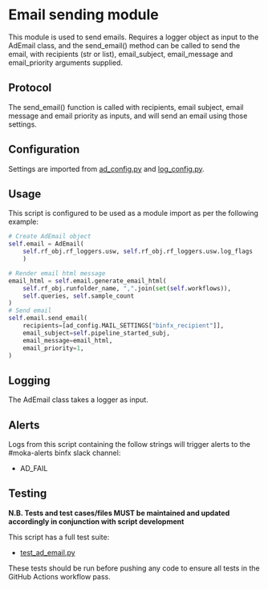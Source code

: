 # Email sending module

This module is used to send emails. Requires a logger object as input to the AdEmail class, and the send_email() method can be called to send the email, with recipients (str or list), email_subject, email_message and email_priority arguments supplied.

## Protocol

The send_email() function is called with recipients, email subject, email message and email priority as inputs, and will send an email using those settings.

## Configuration

Settings are imported from [ad_config.py](../config/ad_config.py) and [log_config.py](../ad_logger/log_config.py).

## Usage

This script is configured to be used as a module import as per the following example:

```python
# Create AdEmail object
self.email = AdEmail(
    self.rf_obj.rf_loggers.usw, self.rf_obj.rf_loggers.usw.log_flags
    )

# Render email html message
email_html = self.email.generate_email_html(
    self.rf_obj.runfolder_name, ",".join(set(self.workflows)),
    self.queries, self.sample_count
)
# Send email
self.email.send_email(
    recipients=[ad_config.MAIL_SETTINGS["binfx_recipient"]],
    email_subject=self.pipeline_started_subj,
    email_message=email_html,
    email_priority=1,
)
```

## Logging

The AdEmail class takes a logger as input.

## Alerts

Logs from this script containing the follow strings will trigger alerts to the #moka-alerts binfx slack channel:

* AD_FAIL

## Testing

**N.B. Tests and test cases/files MUST be maintained and updated accordingly in conjunction with script development**

This script has a full test suite:
* [test_ad_email.py](../test/test_ad_email.py)
  
These tests should be run before pushing any code to ensure all tests in the GitHub Actions workflow pass.